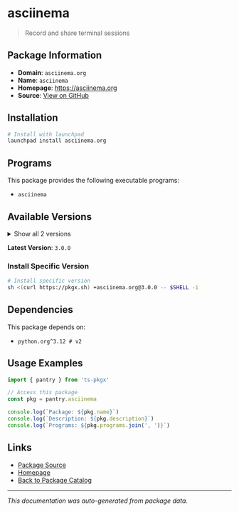 # asciinema

> Record and share terminal sessions

## Package Information

- **Domain**: `asciinema.org`
- **Name**: `asciinema`
- **Homepage**: https://asciinema.org
- **Source**: [View on GitHub](https://github.com/pkgxdev/pantry/tree/main/projects/asciinema.org/package.yml)

## Installation

```bash
# Install with launchpad
launchpad install asciinema.org
```

## Programs

This package provides the following executable programs:

- `asciinema`

## Available Versions

<details>
<summary>Show all 2 versions</summary>

- `3.0.0`, `2.4.0`

</details>

**Latest Version**: `3.0.0`

### Install Specific Version

```bash
# Install specific version
sh <(curl https://pkgx.sh) +asciinema.org@3.0.0 -- $SHELL -i
```

## Dependencies

This package depends on:

- `python.org^3.12 # v2`

## Usage Examples

```typescript
import { pantry } from 'ts-pkgx'

// Access this package
const pkg = pantry.asciinema

console.log(`Package: ${pkg.name}`)
console.log(`Description: ${pkg.description}`)
console.log(`Programs: ${pkg.programs.join(', ')}`)
```

## Links

- [Package Source](https://github.com/pkgxdev/pantry/tree/main/projects/asciinema.org/package.yml)
- [Homepage](https://asciinema.org)
- [Back to Package Catalog](../../package-catalog.md)

---

*This documentation was auto-generated from package data.*
